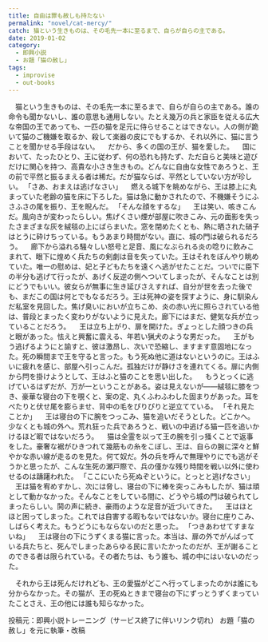 ```yaml
---
title: 自由は罪も赦しも持たない
permalink: "novel/cat-mercy/"
catch: 猫という生きものは、その毛先一本に至るまで、自らが自らの主である。
date: 2019-01-02
category:
  - 即興小説
  - お題「猫の赦し」
tags:
  - improvise
  - out-books
---
```


　猫という生きものは、その毛先一本に至るまで、自らが自らの主である。誰の命令も聞かないし、誰の意思も通用しない。たとえ幾万の兵と家臣を従える広大な帝国の王であっても、一匹の猫を足元に侍らせることはできない。人の側が跪いて猫のご機嫌を取るか、殺して楽器の皮にでもするか、それ以外に、猫に言うことを聞かせる手段はない。
　だから、多くの国の王が、猫を愛した。
　国において、たったひとり、王に従わず、何の恐れも持たず、ただ自らと美味と遊びだけに関心を持つ、高貴な小さき生きもの。どんなに自由な女性であろうと、王の前で平然と振るまえる者は稀だ。だが猫ならば、平然としていない方が珍しい。
「さあ、おまえは逃げなさい」
　燃える城下を眺めながら、王は膝上に丸まっていた老齢の猫を床に下ろした。猫は急に動かされたので、不機嫌そうにふさふさの尾を振り、王を睨んだ。
「そんな顔をするな」
　王は笑い、咳きこんだ。風向きが変わったらしい。焦げくさい煙が部屋に吹きこみ、元の面影を失ったさまざまな灰を絨毯の上にばらまいた。窓を閉めたくとも、熱に晒された硝子はとうに砕けちっている。もうあまり時間がない。直に、城の門は破られるだろう。
　廊下から溢れる騒々しい怒号と足音、風になぶられる炎の唸りに飲みこまれて、眼下に煌めく兵たちの剣劇は音を失っていた。王はそれをぼんやり眺めていた。唯一の慰めは、妃と子どもたちを遠くへ逃がせたことだ。ついでに臣下の半分も逃げて行ったが、あげく反逆の側へついてしまったが、そんなことは別にどうでもいい。彼女らが無事に生き延びさえすれば、自分が世を去った後でも、まだこの国は何とでもなるだろう。王は死神の姿を探すように、身に馴染んだ私室を見回した。焦げ臭いにおいが立ちこめ、炎の赤い光に照らされている他は、普段とまったく変わりがないように見えた。廊下にはまだ、健気な兵が立っていることだろう。
　王は立ち上がり、扉を開けた。ぎょっとした顔つきの兵と眼があった。怯えと興奮に震える、年若い猟犬のような男だった。
　王がもう逃げるようにと諭すと、彼は激昂し、次いで恐縮し、ますます意固地になった。死の瞬間まで王を守ると言った。もう死ぬ他に道はないというのに。王はふいに疲れを感じ、部屋へ引っこんだ。孤独だけが静けさを連れてくる。扉に内側から閂を掛けようとして、王はふと猫のことを思い出した。
　もうとっくに逃げているはずだが、万が一ということがある。姿は見えないが――絨毯に膝をつき、豪華な寝台の下を覗くと、案の定、丸くふわふわした固まりがあった。耳をぺたりと伏せ尾を膨らませ、背中の毛をぴりぴりと逆立てている。
「それ見たことか」
　王は寝台の下に腕をつっこみ、猫を追いだそうとした。どこかへ。少なくとも城の外へ。荒れ狂った兵であろうと、戦いの中逃げる猫一匹を追いかけるほど暇ではないだろう。
　猫は全霊を以って王の腕を引っ掻くことで返事をした。豪奢な裾がひきつれて幾筋もの糸をこぼし、王は、自らの腕に深々と鮮やかな赤い線が走るのを見た。何て奴だ。外の兵を呼んで無理やりにでも逃がそうかと思ったが、こんな生死の瀬戸際で、兵の僅かな残り時間を戦い以外に使わせるのは躊躇われた。
「ここにいたら死ぬぞというに。とっとと逃げなさい」
　王は猫を宥めすかし、次には脅し、寝台の下に棒を突っこみもしたが、猫は頑として動かなかった。そんなことをしている間に、どうやら城の門は破られてしまったらしい。鬨の声に続き、豪雨のような足音が近づいてきた。
　王はほとほと困ってしまった。これでは自害する暇もないではないか。寝台に座りこみ、しばらく考えた。もうどうにもならないのだと思った。
「つきあわせてすまないね」
　王は寝台の下にうずくまる猫に言った。本当は、扉の外でがんばっている兵たちと、死んでしまったあらゆる民に言いたかったのだが、王が謝ることのできる者は限られている。その者たちは、もう誰も、城の中にはいないのだった。

　それから王は死んだけれども、王の愛猫がどこへ行ってしまったのかは誰にも分からなかった。その猫が、王の死ぬときまで寝台の下にずっとうずくまっていたことさえ、王の他には誰も知らなかった。


投稿元：即興小説トレーニング（サービス終了に伴いリンク切れ）
お題「猫の赦し」を元に執筆・改稿